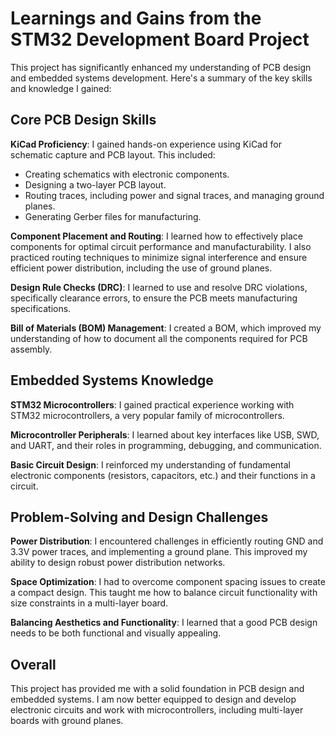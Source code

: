 # Learnings and Gains from the STM32 Development Board Project

This project has significantly enhanced my understanding of PCB design and embedded systems development. Here's a summary of the key skills and knowledge I gained:

## Core PCB Design Skills

**KiCad Proficiency**: I gained hands-on experience using KiCad for schematic capture and PCB layout. This included:

- Creating schematics with electronic components.
- Designing a two-layer PCB layout.
- Routing traces, including power and signal traces, and managing ground planes.
- Generating Gerber files for manufacturing.

**Component Placement and Routing**: I learned how to effectively place components for optimal circuit performance and manufacturability. I also practiced routing techniques to minimize signal interference and ensure efficient power distribution, including the use of ground planes.

**Design Rule Checks (DRC)**: I learned to use and resolve DRC violations, specifically clearance errors, to ensure the PCB meets manufacturing specifications.

**Bill of Materials (BOM) Management**: I created a BOM, which improved my understanding of how to document all the components required for PCB assembly.

## Embedded Systems Knowledge

**STM32 Microcontrollers**: I gained practical experience working with STM32 microcontrollers, a very popular family of microcontrollers.

**Microcontroller Peripherals**: I learned about key interfaces like USB, SWD, and UART, and their roles in programming, debugging, and communication.

**Basic Circuit Design**: I reinforced my understanding of fundamental electronic components (resistors, capacitors, etc.) and their functions in a circuit.

## Problem-Solving and Design Challenges

**Power Distribution**: I encountered challenges in efficiently routing GND and 3.3V power traces, and implementing a ground plane. This improved my ability to design robust power distribution networks.

**Space Optimization**: I had to overcome component spacing issues to create a compact design. This taught me how to balance circuit functionality with size constraints in a multi-layer board.

**Balancing Aesthetics and Functionality**: I learned that a good PCB design needs to be both functional and visually appealing.

## Overall

This project has provided me with a solid foundation in PCB design and embedded systems. I am now better equipped to design and develop electronic circuits and work with microcontrollers, including multi-layer boards with ground planes.
